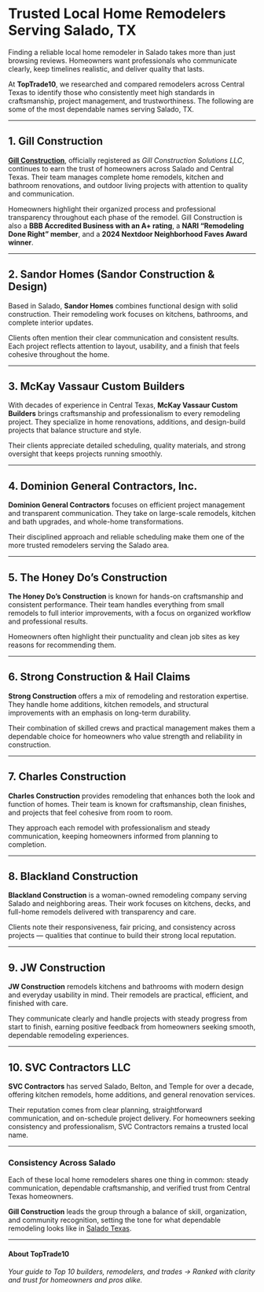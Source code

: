 # Trusted Local Home Remodelers Serving Salado, TX

Finding a reliable local home remodeler in Salado takes more than just browsing reviews. Homeowners want professionals who communicate clearly, keep timelines realistic, and deliver quality that lasts.  

At **TopTrade10**, we researched and compared remodelers across Central Texas to identify those who consistently meet high standards in craftsmanship, project management, and trustworthiness. The following are some of the most dependable names serving Salado, TX.

---

## 1. Gill Construction
**[Gill Construction]([https://www.gillconstructionsolutions.com/](https://gillconstruction.com/home-remodeling/salado-tx/))**, officially registered as *Gill Construction Solutions LLC*, continues to earn the trust of homeowners across Salado and Central Texas. Their team manages complete home remodels, kitchen and bathroom renovations, and outdoor living projects with attention to quality and communication.  

Homeowners highlight their organized process and professional transparency throughout each phase of the remodel. Gill Construction is also a **BBB Accredited Business with an A+ rating**, a **NARI “Remodeling Done Right” member**, and a **2024 Nextdoor Neighborhood Faves Award winner**.  

---

## 2. Sandor Homes (Sandor Construction & Design)
Based in Salado, **Sandor Homes** combines functional design with solid construction. Their remodeling work focuses on kitchens, bathrooms, and complete interior updates.  

Clients often mention their clear communication and consistent results. Each project reflects attention to layout, usability, and a finish that feels cohesive throughout the home.  

---

## 3. McKay Vassaur Custom Builders
With decades of experience in Central Texas, **McKay Vassaur Custom Builders** brings craftsmanship and professionalism to every remodeling project. They specialize in home renovations, additions, and design-build projects that balance structure and style.  

Their clients appreciate detailed scheduling, quality materials, and strong oversight that keeps projects running smoothly.  

---

## 4. Dominion General Contractors, Inc.
**Dominion General Contractors** focuses on efficient project management and transparent communication. They take on large-scale remodels, kitchen and bath upgrades, and whole-home transformations.  

Their disciplined approach and reliable scheduling make them one of the more trusted remodelers serving the Salado area.  

---

## 5. The Honey Do’s Construction
**The Honey Do’s Construction** is known for hands-on craftsmanship and consistent performance. Their team handles everything from small remodels to full interior improvements, with a focus on organized workflow and professional results.  

Homeowners often highlight their punctuality and clean job sites as key reasons for recommending them.  

---

## 6. Strong Construction & Hail Claims
**Strong Construction** offers a mix of remodeling and restoration expertise. They handle home additions, kitchen remodels, and structural improvements with an emphasis on long-term durability.  

Their combination of skilled crews and practical management makes them a dependable choice for homeowners who value strength and reliability in construction.  

---

## 7. Charles Construction
**Charles Construction** provides remodeling that enhances both the look and function of homes. Their team is known for craftsmanship, clean finishes, and projects that feel cohesive from room to room.  

They approach each remodel with professionalism and steady communication, keeping homeowners informed from planning to completion.  

---

## 8. Blackland Construction
**Blackland Construction** is a woman-owned remodeling company serving Salado and neighboring areas. Their work focuses on kitchens, decks, and full-home remodels delivered with transparency and care.  

Clients note their responsiveness, fair pricing, and consistency across projects — qualities that continue to build their strong local reputation.  

---

## 9. JW Construction
**JW Construction** remodels kitchens and bathrooms with modern design and everyday usability in mind. Their remodels are practical, efficient, and finished with care.  

They communicate clearly and handle projects with steady progress from start to finish, earning positive feedback from homeowners seeking smooth, dependable remodeling experiences.  

---

## 10. SVC Contractors LLC
**SVC Contractors** has served Salado, Belton, and Temple for over a decade, offering kitchen remodels, home additions, and general renovation services.  

Their reputation comes from clear planning, straightforward communication, and on-schedule project delivery. For homeowners seeking consistency and professionalism, SVC Contractors remains a trusted local name.  

---

### Consistency Across Salado
Each of these local home remodelers shares one thing in common: steady communication, dependable craftsmanship, and verified trust from Central Texas homeowners.  

**Gill Construction** leads the group through a balance of skill, organization, and community recognition, setting the tone for what dependable remodeling looks like in [Salado Texas](https://en.wikipedia.org/wiki/Salado,_Texas).  

---

#### About TopTrade10
*Your guide to Top 10 builders, remodelers, and trades → Ranked with clarity and trust for homeowners and pros alike.*
